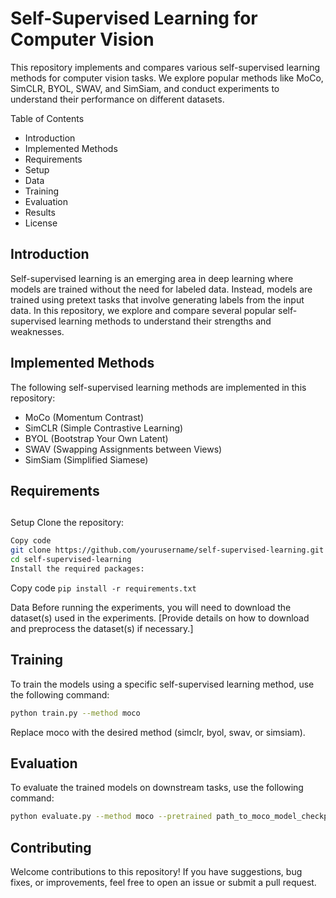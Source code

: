 # Self-Supervised Learning for Computer Vision

This repository implements and compares various self-supervised learning methods for computer vision tasks. We explore popular methods like MoCo, SimCLR, BYOL, SWAV, and SimSiam, and conduct experiments to understand their performance on different datasets.

Table of Contents
- Introduction
- Implemented Methods
- Requirements
- Setup
- Data
- Training
- Evaluation
- Results
- License

## Introduction
Self-supervised learning is an emerging area in deep learning where models are trained without the need for labeled data. Instead, models are trained using pretext tasks that involve generating labels from the input data. In this repository, we explore and compare several popular self-supervised learning methods to understand their strengths and weaknesses.

## Implemented Methods
The following self-supervised learning methods are implemented in this repository:

- MoCo (Momentum Contrast)
- SimCLR (Simple Contrastive Learning)
- BYOL (Bootstrap Your Own Latent)
- SWAV (Swapping Assignments between Views)
- SimSiam (Simplified Siamese)

## Requirements


##
Setup
Clone the repository:

```bash
Copy code
git clone https://github.com/yourusername/self-supervised-learning.git
cd self-supervised-learning
Install the required packages:
```

Copy code
```pip install -r requirements.txt```

Data
Before running the experiments, you will need to download the dataset(s) used in the experiments. [Provide details on how to download and preprocess the dataset(s) if necessary.]

## Training
To train the models using a specific self-supervised learning method, use the following command:

```bash
python train.py --method moco
```
Replace moco with the desired method (simclr, byol, swav, or simsiam).

## Evaluation
To evaluate the trained models on downstream tasks, use the following command:

```bash
python evaluate.py --method moco --pretrained path_to_moco_model_checkpoint
```

## Contributing
Welcome contributions to this repository! If you have suggestions, bug fixes, or improvements, feel free to open an issue or submit a pull request.




